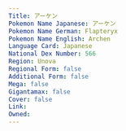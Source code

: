 ```yaml
---
﻿Title: アーケン
Pokemon Name Japanese: アーケン
Pokemon Name German: Flapteryx
Pokemon Name English: Archen
Language Card: Japanese
National Dex Number: 566
Region: Unova
Regional Form: false
Additional Form: false
Mega: false
Gigantamax: false
Cover: false
Link: 
Owned: 
---
```

